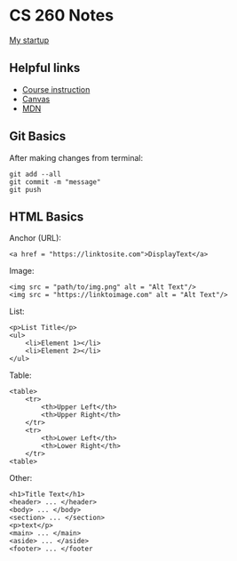 # CS 260 Notes

[My startup](https://simon.cs260.click)

## Helpful links

- [Course instruction](https://github.com/webprogramming260)
- [Canvas](https://byu.instructure.com)
- [MDN](https://developer.mozilla.org)

## Git Basics

After making changes from terminal:
```
git add --all
git commit -m "message"
git push
```

## HTML Basics

Anchor (URL):
```
<a href = "https://linktosite.com">DisplayText</a>
```
Image:
```
<img src = "path/to/img.png" alt = "Alt Text"/>
<img src = "https://linktoimage.com" alt = "Alt Text"/>
```
List:
```
<p>List Title</p>
<ul>
    <li>Element 1></li>
    <li>Element 2></li>
</ul>
```
Table:
```
<table>
    <tr>
        <th>Upper Left</th>
        <th>Upper Right</th>
    </tr>
    <tr>
        <th>Lower Left</th>
        <th>Lower Right</th>
    </tr>
<table>
```
Other:
```
<h1>Title Text</h1>
<header> ... </header>
<body> ... </body>
<section> ... </section>
<p>text</p>
<main> ... </main>
<aside> ... </aside>
<footer> ... </footer
```